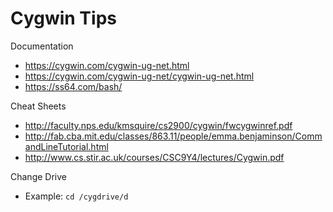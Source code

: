 
Cygwin Tips
====

Documentation
* https://cygwin.com/cygwin-ug-net.html
* https://cygwin.com/cygwin-ug-net/cygwin-ug-net.html
* https://ss64.com/bash/


Cheat Sheets
* http://faculty.nps.edu/kmsquire/cs2900/cygwin/fwcygwinref.pdf
* http://fab.cba.mit.edu/classes/863.11/people/emma.benjaminson/CommandLineTutorial.html
* http://www.cs.stir.ac.uk/courses/CSC9Y4/lectures/Cygwin.pdf


Change Drive
* Example: ```cd /cygdrive/d```

